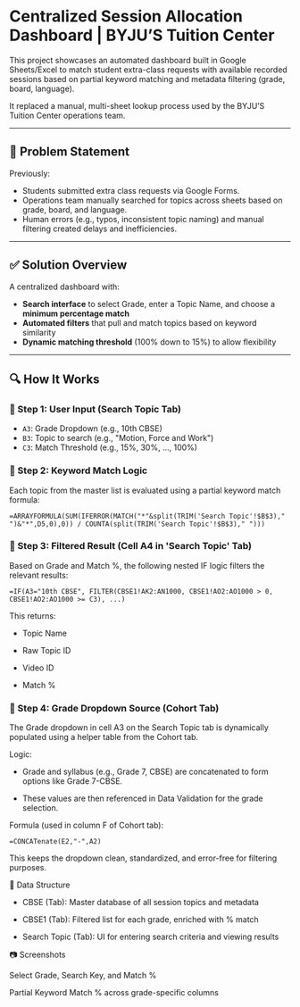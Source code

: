 # Centralized Session Allocation Dashboard | BYJU’S Tuition Center

This project showcases an automated dashboard built in Google Sheets/Excel to match student extra-class requests with available recorded sessions based on partial keyword matching and metadata filtering (grade, board, language). 

It replaced a manual, multi-sheet lookup process used by the BYJU’S Tuition Center operations team.

---

## 🧠 Problem Statement

Previously:
- Students submitted extra class requests via Google Forms.
- Operations team manually searched for topics across sheets based on grade, board, and language.
- Human errors (e.g., typos, inconsistent topic naming) and manual filtering created delays and inefficiencies.

---

## ✅ Solution Overview

A centralized dashboard with:
- **Search interface** to select Grade, enter a Topic Name, and choose a **minimum percentage match**
- **Automated filters** that pull and match topics based on keyword similarity
- **Dynamic matching threshold** (100% down to 15%) to allow flexibility

---

## 🔍 How It Works

### 🔸 Step 1: User Input (Search Topic Tab)
- `A3`: Grade Dropdown (e.g., 10th CBSE)
- `B3`: Topic to search (e.g., "Motion, Force and Work")
- `C3`: Match Threshold (e.g., 15%, 30%, ..., 100%)

### 🔸 Step 2: Keyword Match Logic
Each topic from the master list is evaluated using a partial keyword match formula:

```excel
=ARRAYFORMULA(SUM(IFERROR(MATCH("*"&split(TRIM('Search Topic'!$B$3)," ")&"*",D5,0),0)) / COUNTA(split(TRIM('Search Topic'!$B$3)," ")))

```
### 🔸 Step 3: Filtered Result (Cell A4 in 'Search Topic' Tab)
Based on Grade and Match %, the following nested IF logic filters the relevant results:

```excel
=IF(A3="10th CBSE", FILTER(CBSE1!AK2:AN1000, CBSE1!AO2:AO1000 > 0, CBSE1!AO2:AO1000 >= C3), ...)
```
This returns:

* Topic Name

* Raw Topic ID

* Video ID

* Match %


### 🔸 Step 4: Grade Dropdown Source (Cohort Tab)
The Grade dropdown in cell A3 on the Search Topic tab is dynamically populated using a helper table from the Cohort tab.

Logic:

* Grade and syllabus (e.g., Grade 7, CBSE) are concatenated to form options like Grade 7-CBSE.

* These values are then referenced in Data Validation for the grade selection.

Formula (used in column F of Cohort tab):
```excel
=CONCATenate(E2,"-",A2)
```
This keeps the dropdown clean, standardized, and error-free for filtering purposes.


📂 Data Structure
* CBSE (Tab): Master database of all session topics and metadata

* CBSE1 (Tab): Filtered list for each grade, enriched with % match

* Search Topic (Tab): UI for entering search criteria and viewing results

📷 Screenshots

Select Grade, Search Key, and Match %


Partial Keyword Match % across grade-specific columns
